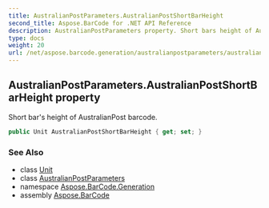```yaml
---
title: AustralianPostParameters.AustralianPostShortBarHeight
second_title: Aspose.BarCode for .NET API Reference
description: AustralianPostParameters property. Short bars height of AustralianPost barcode
type: docs
weight: 20
url: /net/aspose.barcode.generation/australianpostparameters/australianpostshortbarheight/
---
```

## AustralianPostParameters.AustralianPostShortBarHeight property

Short bar's height of AustralianPost barcode.

```csharp
public Unit AustralianPostShortBarHeight { get; set; }
```

### See Also

* class [Unit](../../unit/)
* class [AustralianPostParameters](../)
* namespace [Aspose.BarCode.Generation](../../../aspose.barcode.generation/)
* assembly [Aspose.BarCode](../../../)


